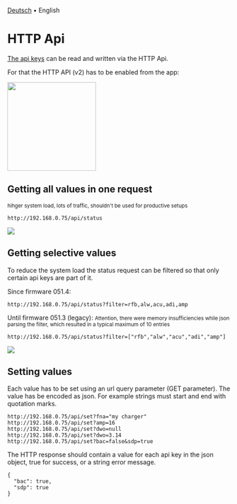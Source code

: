 [Deutsch](http-de.md) &bull; English

# HTTP Api

[The api keys](apikeys-en.md) can be read and written via the HTTP Api.

For that the HTTP API (v2) has to be enabled from the app:

<img src="screenshots/http-api-app-enable.png?raw=true" width="200" />

## Getting all values in one request
<small>hihger system load, lots of traffic, shouldn't be used for productive setups</small>

`http://192.168.0.75/api/status`

<img src="screenshots/http-api-status.png?raw=true" />

## Getting selective values
To reduce the system load the status request can be filtered so that only certain api keys are part of it.

Since firmware 051.4:

`http://192.168.0.75/api/status?filter=rfb,alw,acu,adi,amp`

Until firmware 051.3 (legacy):
<small>Attention, there were memory insufficiencies while json parsing the filter, which resulted in a typical maximum of 10 entries</small>

`http://192.168.0.75/api/status?filter=["rfb","alw","acu","adi","amp"]`

<img src="screenshots/http-api-status-filtered.png?raw=true" />

## Setting values
Each value has to be set using an url query parameter (GET parameter). The value has be encoded as json. For example strings must start and end with quotation marks.

```
http://192.168.0.75/api/set?fna="my charger"
http://192.168.0.75/api/set?amp=16
http://192.168.0.75/api/set?dwo=null
http://192.168.0.75/api/set?dwo=3.14
http://192.168.0.75/api/set?bac=false&sdp=true
```

The HTTP response should contain a value for each api key in the json object, true for success, or a string error message.

```
{
  "bac": true,
  "sdp": true
}
```